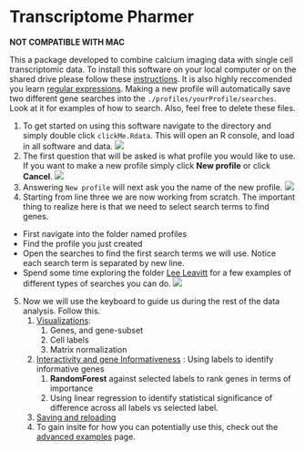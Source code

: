 # Transcriptome Pharmer

**NOT COMPATIBLE WITH MAC**

This a package developed to combine calcium imaging data with single cell transcriptomic data. To install this software on your local computer or on the shared drive please follow these [instructions](./Misc/keyBoardWalkthroughs/installation.md). It is also highly reccomended you learn [regular expressions](https://regex101.com/). Making a new profile will automatically save two different gene searches into the `./profiles/yourProfile/searches`. Look at it for examples of how to search. Also, feel free to delete these files.

1. To get started on using this software navigate to the directory and simply double click `clickMe.Rdata`. This will open an R console, and load in all software and data.
![][image1]
2. The first question that will be asked is what profile you would like to use. If you want to make a new profile simply click **New profile** or click **Cancel**. 
![][image2]
3. Answering `New profile` will next ask you the name of the new profile.
![][image3]
4. Starting from line three we are now working from scratch. The important thing to realize here is that we need to select search terms to find genes. 

  * First navigate into the folder named profiles
  * Find the profile you just created
  * Open the searches to find the first search terms we will use. Notice each search term is separated by new line. 
  * Spend some time exploring the folder [Lee Leavitt](./profiles/Lee_Leavitt/Searches) for a few examples of different types of searches you can do.
  ![][image4]

5. Now we will use the keyboard to guide us during the rest of the data analysis. Follow this.
    1. [Visualizations](./Misc/keyBoardWalkthroughs/visualizations.md):
       1. Genes, and gene-subset
       2. Cell labels
       3. Matrix normalization
    2. [Interactivity and gene Informativeness](./Misc/keyBoardWalkthroughs/labelsInformation.md) : Using labels to identify informative genes
       1. **RandomForest** against selected labels to rank genes in terms of importance
       2. Using linear regression to identify statistical significance of difference across all labels vs selected label.
    3. [Saving and reloading](./Misc/keyBoardWalkthroughs/saving.md)
    4. To gain insite for how you can potentially use this, check out the [advanced examples](./Misc/keyBoardWalkthroughs/advancedExamples.md) page.




[image1]: ./Misc/howToGifs/1_startup.gif
[image2]: ./Misc/howToGifs/2_profileSelection.gif
[image3]: ./Misc/howToGifs/3_makingNewProfile.gif
[image4]: ./Misc/howToGifs/4_editingSearchTerms.gif
